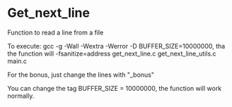 # Get_next_line
Function to read a line from a file

To execute:
gcc -g -Wall -Wextra -Werror -D BUFFER_SIZE=10000000, tha the function will  -fsanitize=address get_next_line.c get_next_line_utils.c main.c

For the bonus, just change the lines with "_bonus"

You can change the tag BUFFER_SIZE = 10000000, the function will work normally.
